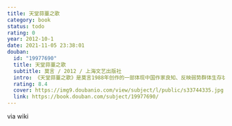 ```yaml
---
title: 天堂蒜薹之歌
category: book
status: todo
rating: 0
year: 2012-10-1
date: 2021-11-05 23:38:01
douban:
  id: "19977690"
  title: 天堂蒜薹之歌
  subtitle: 莫言 / 2012 / 上海文艺出版社
  intro: 《天堂蒜薹之歌》是莫言1988年创作的一部体现中国作家良知、反映弱势群体生存状态的力作。小说取材于现实生活中发生的真实事件：数千农民响应县政府的号召大量种植蒜薹，结果蒜薹全部滞销，县政府官员却不闻不问，忧心如焚的农民自发聚集起来，酿成了震惊一时的“蒜薹事件”。这起被报纸报道的事件促使莫言放下正在创作中的家族小说，用了三十五天，创作出这部义愤填膺的长篇力作。在结构上，这部小说采用民间艺人演唱与正文叙述结合的互文方式，汹涌澎湃，充满力度。此次出版的为全新修订版。
  rating: 8.4
  cover: https://img9.doubanio.com/view/subject/l/public/s33744335.jpg
  link: https://book.douban.com/subject/19977690/
---
```


via wiki
